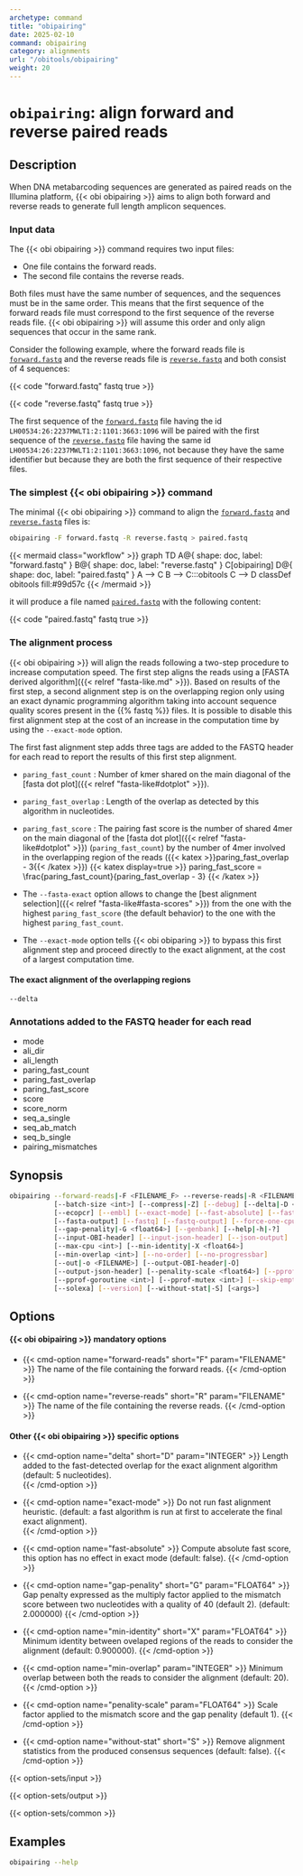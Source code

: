 ```yaml
---
archetype: command
title: "obipairing"
date: 2025-02-10
command: obipairing
category: alignments
url: "/obitools/obipairing"
weight: 20
---
```


# `obipairing`: align forward and reverse paired reads

## Description 

When DNA metabarcoding sequences are generated as paired reads on the Illumina platform, {{< obi obipairing >}} aims to align both forward and reverse reads to generate full length amplicon sequences.

### Input data

The {{< obi obipairing >}} command requires two input files:

- One file contains the forward reads.
- The second file contains the reverse reads.

Both files must have the same number of sequences, and the sequences must be in the same order. This means that the first sequence of the forward reads file must correspond to the first sequence of the reverse reads file. {{< obi obipairing >}} will assume this order and only align sequences that occur in the same rank.

Consider the following example, where the forward reads file is [`forward.fastq`](forward.fastq) and the reverse reads file is [`reverse.fastq`](reverse.fastq) and both consist of 4 sequences:


{{< code "forward.fastq" fastq true >}}
  
{{< code "reverse.fastq" fastq true >}}

The first sequence of the [`forward.fastq`](forward.fastq) file having the id `LH00534:26:2237MWLT1:2:1101:3663:1096` will be paired with the first sequence of the [`reverse.fastq`](reverse.fastq) file having the same id `LH00534:26:2237MWLT1:2:1101:3663:1096`, not because they have the same identifier but because they are both the first sequence of their respective files.

### The simplest {{< obi obipairing >}} command

The minimal {{< obi obipairing >}} command to align the [`forward.fastq`](forward.fastq) and [`reverse.fastq`](reverse.fastq) files is:

```bash
obipairing -F forward.fastq -R reverse.fastq > paired.fastq
```

{{< mermaid class="workflow" >}}
graph TD
  A@{ shape: doc, label: "forward.fastq" }
  B@{ shape: doc, label: "reverse.fastq" }
  C[obipairing]
  D@{ shape: doc, label: "paired.fastq" }
  A --> C
  B --> C:::obitools
  C --> D
  classDef obitools fill:#99d57c
{{< /mermaid >}}

it will produce a file named [`paired.fastq`](paired.fastq) with the following content:

{{< code "paired.fastq" fastq true >}}


### The alignment process

{{< obi obipairing >}} will align the reads following a two-step procedure to increase computation speed.
The first step aligns the reads using a [FASTA derived algorithm]({{< relref "fasta-like.md" >}}).
Based on results of the first step, a second alignment step is on the overlapping region only using an exact dynamic programming algorithm taking into account sequence quality scores present in the {{% fastq %}} files. It is possible to disable this first alignment step at the cost of an increase in the computation time by using the `--exact-mode` option.


The first fast alignment step adds three tags are added to the FASTQ header for each read to report the results of this first step alignment.

- `paring_fast_count` : Number of kmer shared on the main diagonal of the [fasta dot plot]({{< relref "fasta-like#dotplot" >}}).
- `paring_fast_overlap` : Length of the overlap as detected by this algorithm in nucleotides.
- `paring_fast_score` : The pairing fast score is the number of shared 4mer on the main diagonal of the [fasta dot plot]({{< relref "fasta-like#dotplot" >}}) (`paring_fast_count`) by the number of 4mer involved in the overlapping region of the reads ({{< katex >}}paring\_fast\_overlap - 3{{< /katex >}})
  {{< katex  display=true >}}
  paring\_fast\_score = \frac{paring\_fast\_count}{paring\_fast\_overlap - 3}
  {{< /katex >}}

- The `--fasta-exact` option allows to change the [best alignment selection]({{< relref "fasta-like#fasta-scores" >}}) from the one with the highest `paring_fast_score` (the default behavior) to the one with the highest `paring_fast_count`.

- The `--exact-mode` option tells {{< obi obiparing >}} to bypass this first alignment step and proceed directly to the exact alignment, at the cost of a largest computation time.

#### The exact alignment of the overlapping regions

`--delta`



### Annotations added to the FASTQ header for each read

- mode
- ali_dir
- ali_length
- paring_fast_count
- paring_fast_overlap
- paring_fast_score
- score
- score_norm
- seq_a_single
- seq_ab_match
- seq_b_single
- pairing_mismatches

## Synopsis

```bash
obipairing --forward-reads|-F <FILENAME_F> --reverse-reads|-R <FILENAME_R>
           [--batch-size <int>] [--compress|-Z] [--debug] [--delta|-D <int>]
           [--ecopcr] [--embl] [--exact-mode] [--fast-absolute] [--fasta]
           [--fasta-output] [--fastq] [--fastq-output] [--force-one-cpu]
           [--gap-penality|-G <float64>] [--genbank] [--help|-h|-?]
           [--input-OBI-header] [--input-json-header] [--json-output]
           [--max-cpu <int>] [--min-identity|-X <float64>]
           [--min-overlap <int>] [--no-order] [--no-progressbar]
           [--out|-o <FILENAME>] [--output-OBI-header|-O]
           [--output-json-header] [--penality-scale <float64>] [--pprof]
           [--pprof-goroutine <int>] [--pprof-mutex <int>] [--skip-empty]
           [--solexa] [--version] [--without-stat|-S] [<args>]
```

## Options

#### {{< obi obipairing >}} mandatory options

- {{< cmd-option name="forward-reads" short="F" param="FILENAME" >}}
  The name of the file containing the forward reads.
  {{< /cmd-option >}}

- {{< cmd-option name="reverse-reads" short="R" param="FILENAME" >}}
  The name of the file containing the reverse reads.
  {{< /cmd-option >}}

#### Other {{< obi obipairing >}} specific options

- {{< cmd-option name="delta" short="D" param="INTEGER" >}}
  Length added to the fast-detected overlap for the exact alignment algorithm (default: 5 nucleotides).  
  {{< /cmd-option >}}

- {{< cmd-option name="exact-mode" >}}
  Do not run fast alignment heuristic. (default: a fast algorithm is run at first to accelerate the final exact alignment).  
  {{< /cmd-option >}}

- {{< cmd-option name="fast-absolute" >}}
  Compute absolute fast score, this option has no effect in exact mode (default: false).
  {{< /cmd-option >}}

- {{< cmd-option name="gap-penality" short="G" param="FLOAT64" >}}
  Gap penalty expressed as the multiply factor applied to the mismatch score between two nucleotides with a quality of 40 (default 2). (default: 2.000000)
  {{< /cmd-option >}}

- {{< cmd-option name="min-identity" short="X" param="FLOAT64" >}}
  Minimum identity between ovelaped regions of the reads to consider the alignment (default: 0.900000).
  {{< /cmd-option >}}

- {{< cmd-option name="min-overlap" param="INTEGER" >}}
  Minimum overlap between both the reads to consider the alignment (default: 20).
  {{< /cmd-option >}}

- {{< cmd-option name="penality-scale" param="FLOAT64" >}}
  Scale factor applied to the mismatch score and the gap penality (default 1).
  {{< /cmd-option >}}

- {{< cmd-option name="without-stat" short="S" >}}
  Remove alignment statistics from the produced consensus sequences (default: false).
  {{< /cmd-option >}}

{{< option-sets/input >}}

{{< option-sets/output >}}

{{< option-sets/common >}}

## Examples

```bash
obipairing --help
```

